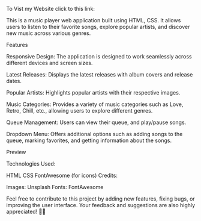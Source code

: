                                                          
 To Vist my Website click to this link: 

 
This is a music player web application built using HTML, CSS. It allows users to listen to their favorite songs, explore popular artists, and discover new music across various genres.

Features

Responsive Design: The application is designed to work seamlessly across different devices and screen sizes.

Latest Releases: Displays the latest releases with album covers and release dates.

Popular Artists: Highlights popular artists with their respective images.

Music Categories: Provides a variety of music categories such as Love, Retro, Chill, etc., allowing users to explore different genres.

Queue Management: Users can view  their queue, and play/pause songs.

Dropdown Menu: Offers additional options such as adding songs to the queue, marking favorites, and getting information about the songs.


Preview

Technologies Used:

HTML
CSS
FontAwesome (for icons)
Credits:

Images: Unsplash
Fonts: FontAwesome

Feel free to contribute to this project by adding new features, fixing bugs, or improving the user interface. Your feedback and suggestions are also highly appreciated! 🎵🎶

